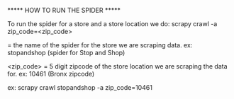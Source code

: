 *****   HOW TO RUN THE SPIDER *****

To run the spider for a store and a store location we do:
scrapy crawl <spider name> -a zip_code=<zip_code>

<spider name> = the name of the spider for the store we are
scraping data. ex: stopandshop (spider for Stop and Shop)

<zip_code> = 5 digit zipcode of the store location we are
scraping the data for. ex: 10461 (Bronx zipcode)

ex: scrapy crawl stopandshop -a zip_code=10461

